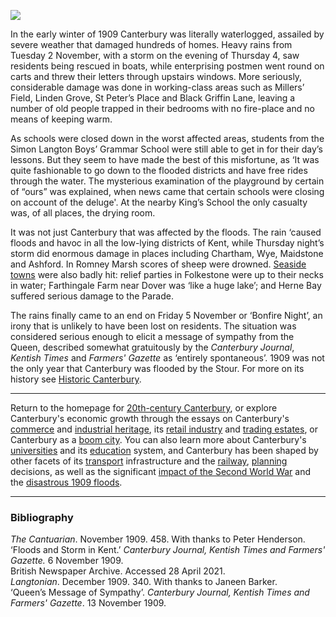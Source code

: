 <a href="https://dev.visual-essays.app"><img src="https://dev-visual-essays.netlify.app/images/ve-button.png"></a>
<param ve-config title="Floods in Canterbury, 1909" author="Professor Carolyn Oulton" layout="vtl" banner="https://stor.artstor.org/stor/b509124b-447a-48a4-b718-bc40372c947a">

<param ve-entity eid="Q29303" aliases="Canterbury">
<param ve-entity eid="QQ2743911" aliases="Chartham">
<param ve-entity eid="Q590063" aliases="Wye">
<param ve-entity eid="Q213180" aliases="Maidstone">
<param ve-entity eid="Q725261" aliases="Ashford">
<param ve-entity eid="Q1506093" aliases="Romney Marsh">
<param ve-entity eid="Q929286" aliases="Herne Bay">

In the early winter of 1909 Canterbury was literally waterlogged, assailed by severe weather that damaged hundreds of homes. Heavy rains from Tuesday 2 November, with a storm on the evening of Thursday 4, saw residents being rescued in boats, while enterprising postmen went round on carts and threw their letters through upstairs windows. More seriously, considerable damage was done in working-class areas such as Millers’ Field, Linden Grove, St Peter’s Place and Black Griffin Lane, leaving a number of old people trapped in their bedrooms with no fire-place and no means of keeping warm.
<param ve-image url="https://stor.artstor.org/stor/8a73b8e9-398c-46dc-8669-7fab7d348202" label="St Peter's Lane" attribution="Horace Spence Collection.">

As schools were closed down in the worst affected areas, students from the Simon Langton Boys’ Grammar School were still able to get in for their day’s lessons. But they seem to have made the best of this misfortune, as ‘It was quite fashionable to go down to the flooded districts and have free rides through the water. The mysterious examination of the playground by certain of “ours” was explained, when news came that certain schools were closing on account of the deluge'.  At the nearby King’s School the only casualty was, of all places, the drying room. 
<param ve-image url="https://stor.artstor.org/stor/bf43a613-500a-415a-83d8-acef046c222d" label="Schools Closed sign" attribution="Photographer unknown">

It was not just Canterbury that was affected by the floods. The rain ‘caused floods and havoc in all the low-lying districts of Kent, while Thursday night’s storm did enormous damage in places including Chartham, Wye, Maidstone and Ashford. In Romney Marsh scores of sheep were drowned. [Seaside towns]( /seascape) were also badly hit: relief parties in Folkestone were up to their necks in water; Farthingale Farm near Dover was ‘like a huge lake’; and Herne Bay suffered serious damage to the Parade.  
<param ve-image url="https://stor.artstor.org/stor/b509124b-447a-48a4-b718-bc40372c947a" label="Floods at Fordwich" attribution="Horace Spence Collection">

The rains finally came to an end on Friday 5 November or ‘Bonfire Night’, an irony that is unlikely to have been lost on residents. The situation was considered serious enough to elicit a message of sympathy from the Queen, described somewhat gratuitously by the _Canterbury Journal_, _Kentish Times_ and _Farmers' Gazette_ as ‘entirely spontaneous’. 1909 was not the only year that Canterbury was flooded by the Stour. For more on its history see [Historic Canterbury](http://www.machadoink.com/The%20River%20Stour.htm).
<param ve-image url="https://stor.artstor.org/stor/521f0909-d812-46b8-84f5-49c0328aba76" label="Causeway" attribution="Horace Spence Collection">

***

Return to the homepage for [20th-century Canterbury](/canterbury/20c-canterbury-home), or explore Canterbury's economic growth through the essays on Canterbury's [commerce](/canterbury/20c-canterbury-commerce) and [industrial heritage](/canterbury/20c-canterbury-industrial), its [retail industry](/canterbury/20c-canterbury-retail-store) and [trading estates](/canterbury/20c-canterbury-trading-estates), or Canterbury as a [boom city](/canterbury/20c-canterbury-boom-city). You can also learn more about Canterbury's [universities](/canterbury/20c-canterbury-universities) and its [education](/canterbury/20c-canterbury-education) system, and Canterbury has been shaped by other facets of its [transport](/canterbury/20c-canterbury-transport) infrastructure and the [railway](/canterbury/20c-canterbury-railway), [planning](/canterbury/20c-canterbury-planning) decisions, as well as the significant [impact of the Second World War](/canterbury/20c-canterbury-ww2) and the [disastrous 1909 floods](/canterbury/20c-canterbury-floods).
<param ve-image url="https://upload.wikimedia.org/wikipedia/commons/thumb/0/02/Canterbury_Cathedral_-_Portal_Nave_Cross-spire.jpeg/1557px-Canterbury_Cathedral_-_Portal_Nave_Cross-spire.jpeg" label="Canterbury Cathedral" attribution="Hans Musil, CC BY-SA 4.0"> 

***

### Bibliography
_The Cantuarian_. November 1909. 458. With thanks to Peter Henderson.
‘Floods and Storm in Kent.’ _Canterbury Journal, Kentish Times and Farmers' Gazette._ 6 November 1909.   
British Newspaper Archive. Accessed 28 April 2021.   
_Langtonian_. December 1909. 340. With thanks to Janeen Barker.  
‘Queen’s Message of Sympathy’. _Canterbury Journal, Kentish Times and Farmers' Gazette_. 13 November 1909.   
<param ve-image url="https://stor.artstor.org/stor/a0bf9873-f3f9-4f74-99c8-a392e6ea8e47" label="Floods, Canterbury, 1909" attribution="Horace Spence Collection">
